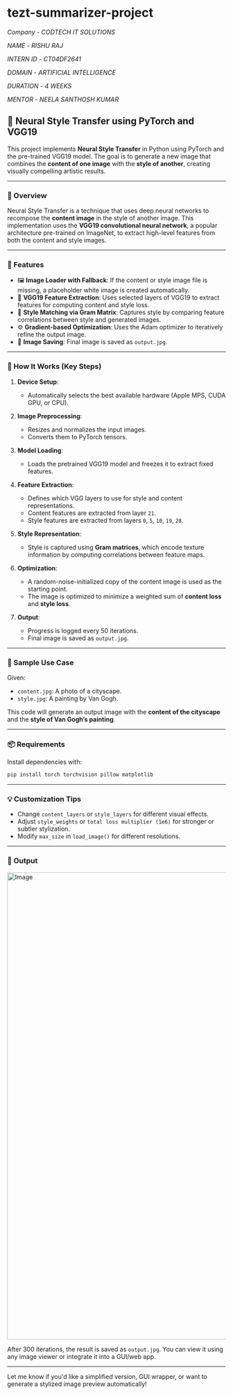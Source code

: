 # tezt-summarizer-project

*Company* - *CODTECH IT SOLUTIONS*

*NAME* - *RISHU RAJ*

*INTERN ID* - *CT04DF2641*

*DOMAIN* - *ARTIFICIAL INTELLIGENCE*

*DURATION* - *4 WEEKS*

*MENTOR* - *NEELA SANTHOSH KUMAR*

## 🎨 Neural Style Transfer using PyTorch and VGG19

This project implements **Neural Style Transfer** in Python using PyTorch and the pre-trained VGG19 model. The goal is to generate a new image that combines the **content of one image** with the **style of another**, creating visually compelling artistic results.

---

### 🚀 Overview

Neural Style Transfer is a technique that uses deep neural networks to recompose the **content image** in the style of another image. This implementation uses the **VGG19 convolutional neural network**, a popular architecture pre-trained on ImageNet, to extract high-level features from both the content and style images.

---

### 📁 Features

* 🖼️ **Image Loader with Fallback**: If the content or style image file is missing, a placeholder white image is created automatically.
* 🧠 **VGG19 Feature Extraction**: Uses selected layers of VGG19 to extract features for computing content and style loss.
* 🎨 **Style Matching via Gram Matrix**: Captures style by comparing feature correlations between style and generated images.
* ⚙️ **Gradient-based Optimization**: Uses the Adam optimizer to iteratively refine the output image.
* 💾 **Image Saving**: Final image is saved as `output.jpg`.

---

### 📜 How It Works (Key Steps)

1. **Device Setup**:

   * Automatically selects the best available hardware (Apple MPS, CUDA GPU, or CPU).

2. **Image Preprocessing**:

   * Resizes and normalizes the input images.
   * Converts them to PyTorch tensors.

3. **Model Loading**:

   * Loads the pretrained VGG19 model and freezes it to extract fixed features.

4. **Feature Extraction**:

   * Defines which VGG layers to use for style and content representations.
   * Content features are extracted from layer `21`.
   * Style features are extracted from layers `0`, `5`, `10`, `19`, `28`.

5. **Style Representation**:

   * Style is captured using **Gram matrices**, which encode texture information by computing correlations between feature maps.

6. **Optimization**:

   * A random-noise-initialized copy of the content image is used as the starting point.
   * The image is optimized to minimize a weighted sum of **content loss** and **style loss**.

7. **Output**:

   * Progress is logged every 50 iterations.
   * Final image is saved as `output.jpg`.

---

### 🧪 Sample Use Case

Given:

* `content.jpg`: A photo of a cityscape.
* `style.jpg`: A painting by Van Gogh.

This code will generate an output image with the **content of the cityscape** and the **style of Van Gogh’s painting**.

---

### 📦 Requirements

Install dependencies with:

```bash
pip install torch torchvision pillow matplotlib
```

---

### 💡 Customization Tips

* Change `content_layers` or `style_layers` for different visual effects.
* Adjust `style_weights` or `total loss multiplier (1e6)` for stronger or subtler stylization.
* Modify `max_size` in `load_image()` for different resolutions.

---

### 📸 Output

<img width="1075" alt="Image" src="https://github.com/user-attachments/assets/1299ffb0-4a38-40b1-91c0-999afab66fc4" />

After 300 iterations, the result is saved as `output.jpg`. You can view it using any image viewer or integrate it into a GUI/web app.

---

Let me know if you'd like a simplified version, GUI wrapper, or want to generate a stylized image preview automatically!
